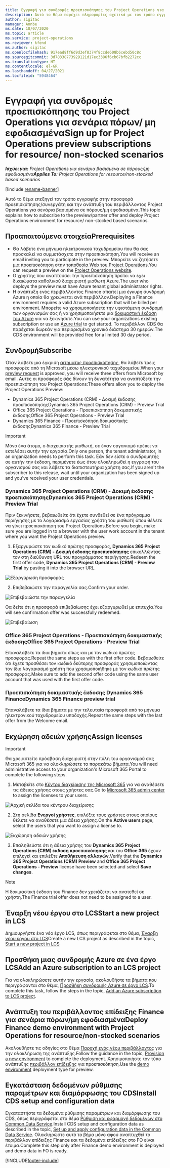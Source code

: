 ```yaml
---
title: Εγγραφή για συνδρομές προεπισκόπησης του Project Operations για σενάρια πόρων/ μη εφοδιασμένα
description: Αυτό το θέμα παρέχει πληροφορίες σχετικά με τον τρόπο εγγραφής και ανάπτυξης του Project Operations για σενάρια βασισμένα σε πόρους/μη εφοδιασμένα.
author: sigitac
manager: Annbe
ms.date: 10/07/2020
ms.topic: article
ms.service: project-operations
ms.reviewer: kfend
ms.author: sigitac
ms.openlocfilehash: 917ead8ff6d9d3ef8374f8ccde608b6cebd50c8c
ms.sourcegitcommit: 3d78338773929121d17ec3386f6cb67bfb2272cc
ms.translationtype: HT
ms.contentlocale: el-GR
ms.lasthandoff: 04/27/2021
ms.locfileid: "5948464"
---
```

# <a name="sign-up-for-project-operations-preview-subscriptions-for-resource-non-stocked-scenarios"></a><span data-ttu-id="5baaf-103">Εγγραφή για συνδρομές προεπισκόπησης του Project Operations για σενάρια πόρων/ μη εφοδιασμένα</span><span class="sxs-lookup"><span data-stu-id="5baaf-103">Sign up for Project Operations preview subscriptions for resource/ non-stocked scenarios</span></span>

<span data-ttu-id="5baaf-104">_**Ισχύει για:** Project Operations για σενάρια βασισμένα σε πόρους/μη εφοδιασμένα_</span><span class="sxs-lookup"><span data-stu-id="5baaf-104">_**Applies To:** Project Operations for resource/non-stocked based scenarios_</span></span>

[!include [rename-banner](~/includes/cc-data-platform-banner.md)]

<span data-ttu-id="5baaf-105">Αυτό το θέμα επεξηγεί τον τρόπο εγγραφής στην προσφορά προεπισκόπησης/συνεργάτη και την ανάπτυξη του περιβάλλοντος Project Operations για σενάρια βασισμένα σε πόρους/μη εφοδιασμένα.</span><span class="sxs-lookup"><span data-stu-id="5baaf-105">This topic explains how to subscribe to the preview/partner offer and deploy Project Operations environment for resource/ non-stocked based scenarios.</span></span>

## <a name="prerequisites"></a><span data-ttu-id="5baaf-106">Προαπαιτούμενα στοιχεία</span><span class="sxs-lookup"><span data-stu-id="5baaf-106">Prerequisites</span></span>

- <span data-ttu-id="5baaf-107">Θα λάβετε ένα μήνυμα ηλεκτρονικού ταχυδρομείου που θα σας προσκαλεί να συμμετάσχετε στην προεπισκόπηση.</span><span class="sxs-lookup"><span data-stu-id="5baaf-107">You will receive an email inviting you to participate in the preview.</span></span> <span data-ttu-id="5baaf-108">Μπορείτε να ζητήσετε μια προεπισκόπηση στην [τοποθεσία Web του Project Operations](https://dynamics.microsoft.com/en-us/project-operations/overview/).</span><span class="sxs-lookup"><span data-stu-id="5baaf-108">You can request a preview on the [Project Operations website](https://dynamics.microsoft.com/en-us/project-operations/overview/).</span></span>
- <span data-ttu-id="5baaf-109">Ο χρήστης που αναπτύσσει την προεπισκόπηση πρέπει να έχει δικαιώματα καθολικού διαχειριστή μισθωτή Azure.</span><span class="sxs-lookup"><span data-stu-id="5baaf-109">The user who deploys the preview must have Azure tenant global administrator rights.</span></span>
- <span data-ttu-id="5baaf-110">Η ανάπτυξη ενός περιβάλλοντος Finance απαιτεί μια έγκυρη συνδρομή Azure η οποία θα χρεώνεται ανά περιβάλλον.</span><span class="sxs-lookup"><span data-stu-id="5baaf-110">Deploying a Finance environment requires a valid Azure subscription that will be billed per environment.</span></span> <span data-ttu-id="5baaf-111">Μπορείτε να χρησιμοποιήσετε την υφιστάμενη συνδρομή των οργανισμών σας ή να χρησιμοποιήσετε μια [δοκιμαστική έκδοση του Azure](https://azure.microsoft.com/en-us/free/) για να ξεκινήσετε.</span><span class="sxs-lookup"><span data-stu-id="5baaf-111">You can use your organizations existing subscription or use an [Azure trial](https://azure.microsoft.com/en-us/free/) to get started.</span></span> <span data-ttu-id="5baaf-112">Το περιβάλλον CDS θα παρέχεται δωρεάν για περιορισμένο χρονικό διάστημα 30 ημερών.</span><span class="sxs-lookup"><span data-stu-id="5baaf-112">The CDS environment will be provided free for a limited 30 day period.</span></span>

## <a name="subscribe"></a><span data-ttu-id="5baaf-113">Συνδρομή</span><span class="sxs-lookup"><span data-stu-id="5baaf-113">Subscribe</span></span>

<span data-ttu-id="5baaf-114">Όταν λάβετε μια έγκριση [αιτήματος προεπισκόπησης](https://forms.office.com/FormsPro/Pages/ResponsePage.aspx?id=v4j5cvGGr0GRqy180BHbR56j8lZs0FdAvwT75_WNFyxUMkRDV1NYQU5TNjE2VjhKOVBUNVg2R0s1NC4u), θα λάβετε τρεις προσφορές από τη Microsoft μέσω ηλεκτρονικού ταχυδρομείου.</span><span class="sxs-lookup"><span data-stu-id="5baaf-114">When your [preview request](https://forms.office.com/FormsPro/Pages/ResponsePage.aspx?id=v4j5cvGGr0GRqy180BHbR56j8lZs0FdAvwT75_WNFyxUMkRDV1NYQU5TNjE2VjhKOVBUNVg2R0s1NC4u) is approved, you will receive three offers from Microsoft by email.</span></span> <span data-ttu-id="5baaf-115">Αυτές οι προσφορές σάς δίνουν τη δυνατότητα να αναπτύξετε την προεπισκόπηση του Project Operations:</span><span class="sxs-lookup"><span data-stu-id="5baaf-115">These offers allow you to deploy the Project Operations Preview:</span></span>

- <span data-ttu-id="5baaf-116">Dynamics 365 Project Operations (CRM) - Δοκιμή έκδοσης προεπισκόπησης</span><span class="sxs-lookup"><span data-stu-id="5baaf-116">Dynamics 365 Project Operations (CRM) - Preview Trial</span></span>
- <span data-ttu-id="5baaf-117">Office 365 Project Operations - Προεπισκόπηση δοκιμαστικής έκδοσης</span><span class="sxs-lookup"><span data-stu-id="5baaf-117">Office 365 Project Operations - Preview Trial</span></span>
- <span data-ttu-id="5baaf-118">Dynamics 365 Finance - Προεπισκόπηση δοκιμαστικής έκδοσης</span><span class="sxs-lookup"><span data-stu-id="5baaf-118">Dynamics 365 Finance - Preview Trial</span></span>

> [!IMPORTANT]
> <span data-ttu-id="5baaf-119">Μόνο ένα άτομο, ο διαχειριστής μισθωτή, σε έναν οργανισμό πρέπει να εκτελέσει αυτήν την εργασία.</span><span class="sxs-lookup"><span data-stu-id="5baaf-119">Only one person, the tenant administrator, in an organization needs to perform this task.</span></span> <span data-ttu-id="5baaf-120">Εάν δεν είστε ο συνδρομητής σε αυτήν την έκδοση, περιμένετε έως ότου ολοκληρωθεί η εγγραφή του οργανισμού σας και λάβετε τα διαπιστευτήρια χρήστη σας.</span><span class="sxs-lookup"><span data-stu-id="5baaf-120">If you aren't the subscriber to this release, wait until your organization has been signed up and you've received your user credentials.</span></span>

### <a name="dynamics-365-project-operations-crm---preview-trial"></a><span data-ttu-id="5baaf-121">Dynamics 365 Project Operations (CRM) - Δοκιμή έκδοσης προεπισκόπησης</span><span class="sxs-lookup"><span data-stu-id="5baaf-121">Dynamics 365 Project Operations (CRM) - Preview Trial</span></span> 

<span data-ttu-id="5baaf-122">Πριν ξεκινήσετε, βεβαιωθείτε ότι έχετε συνδεθεί σε ένα πρόγραμμα περιήγησης με το λογαριασμό εργασίας χρήστη του μισθωτή όπου θέλετε να γίνει προεπισκόπηση του Project Operations.</span><span class="sxs-lookup"><span data-stu-id="5baaf-122">Before you begin, make sure you are logged in to a browser with the user work account in the tenant where you want the Project Operations preview.</span></span>

1. <span data-ttu-id="5baaf-123">Εξαργυρώστε τον κωδικό πρώτης προσφοράς, **Dynamics 365 Project Operations (CRM) - Δοκιμή έκδοσης προεπισκόπησης** επικολλώντας τον στη διεύθυνση URL του προγράμματος περιήγησης.</span><span class="sxs-lookup"><span data-stu-id="5baaf-123">Redeem the first offer code, **Dynamics 365 Project Operations (CRM) - Preview Trial** by pasting it into the browser URL.</span></span>

![Εξαργύρωση προσφοράς](./media/16RedeemFirstOfferNew.png)

2. <span data-ttu-id="5baaf-125">Επιβεβαιώστε την παραγγελία σας.</span><span class="sxs-lookup"><span data-stu-id="5baaf-125">Confirm your order.</span></span>

![Επιβεβαιώστε την παραγγελία](./media/17ConfirmOrderNew.png)

<span data-ttu-id="5baaf-127">Θα δείτε ότι η προσφορά επιβεβαίωσης έχει εξαργυρωθεί με επιτυχία.</span><span class="sxs-lookup"><span data-stu-id="5baaf-127">You will see confirmation offer was successfully redeemed.</span></span>

![Επιβεβαίωση](./media/18OrderConfirmationNew.png)

### <a name="office-365-project-operations---preview-trial"></a><span data-ttu-id="5baaf-129">Office 365 Project Operations - Προεπισκόπηση δοκιμαστικής έκδοσης</span><span class="sxs-lookup"><span data-stu-id="5baaf-129">Office 365 Project Operations - Preview Trial</span></span>

<span data-ttu-id="5baaf-130">Επαναλάβετε τα ίδια βήματα όπως και με τον κωδικό πρώτης προσφοράς.</span><span class="sxs-lookup"><span data-stu-id="5baaf-130">Repeat the same steps as with the first offer code.</span></span> <span data-ttu-id="5baaf-131">Βεβαιωθείτε ότι έχετε προσθέσει τον κωδικό δεύτερης προσφοράς χρησιμοποιώντας τον ίδιο λογαριασμό χρήστη που χρησιμοποιήθηκε με τον κωδικό πρώτης προσφοράς.</span><span class="sxs-lookup"><span data-stu-id="5baaf-131">Make sure to add the second offer code using the same user account that was used with the first offer code.</span></span>

### <a name="dynamics-365-finance-preview-trial"></a><span data-ttu-id="5baaf-132">Προεπισκόπηση δοκιμαστικής έκδοσης Dynamics 365 Finance</span><span class="sxs-lookup"><span data-stu-id="5baaf-132">Dynamics 365 Finance preview trial</span></span>

<span data-ttu-id="5baaf-133">Επαναλάβετε τα ίδια βήματα με την τελευταία προσφορά από το μήνυμα ηλεκτρονικού ταχυδρομείου υποδοχής.</span><span class="sxs-lookup"><span data-stu-id="5baaf-133">Repeat the same steps with the last offer from the Welcome email.</span></span>

## <a name="assign-licenses"></a><span data-ttu-id="5baaf-134">Εκχώρηση αδειών χρήσης</span><span class="sxs-lookup"><span data-stu-id="5baaf-134">Assign licenses</span></span>

> [!IMPORTANT]
> <span data-ttu-id="5baaf-135">Θα χρειαστείτε πρόσβαση διαχειριστή στην πύλη του οργανισμού σας Microsoft 365 για να ολοκληρώσετε τα παρακάτω βήματα.</span><span class="sxs-lookup"><span data-stu-id="5baaf-135">You will need administrative access to your organization's Microsoft 365 Portal to complete the following steps.</span></span>

1. <span data-ttu-id="5baaf-136">Μεταβείτε στο [Κέντρο διαχείρισης της Microsoft 365](https://portal.office.com/) για να αναθέσετε τις άδειες χρήσης στους χρήστες σας.</span><span class="sxs-lookup"><span data-stu-id="5baaf-136">Go to [Microsoft 365 admin center](https://portal.office.com/) to assign the licenses to your users.</span></span>

![Αρχική σελίδα του κέντρου διαχείρισης](./media/14AdminPortal.png)

2. <span data-ttu-id="5baaf-138">Στη σελίδα **Ενεργοί χρήστες**, επιλέξτε τους χρήστες στους οποίους θέλετε να αναθέσετε μια άδεια χρήσης.</span><span class="sxs-lookup"><span data-stu-id="5baaf-138">On the **Active users** page, select the users that you want to assign a license to.</span></span>

![Εκχώρηση αδειών χρήσης](./media/15AssignLicenses.png)

3. <span data-ttu-id="5baaf-140">Επαληθεύστε ότι η άδεια χρήσης του **Dynamics 365 Project Operations (CRM) έκδοση προεπισκόπησης** και του **Office 365** έχουν επιλεγεί και επιλέξτε **Αποθήκευση αλλαγών**.</span><span class="sxs-lookup"><span data-stu-id="5baaf-140">Verify that the **Dynamics 365 Project Operations (CRM) Preview** and **Office 365 Project Operations - Preview** license have been selected and select **Save changes**.</span></span>

> [!NOTE]
> <span data-ttu-id="5baaf-141">Η δοκιμαστική έκδοση του Finance δεν χρειάζεται να ανατεθεί σε χρήστη.</span><span class="sxs-lookup"><span data-stu-id="5baaf-141">The Finance trial offer does not need to be assigned to a user.</span></span>

## <a name="start-a-new-project-in-lcs"></a><span data-ttu-id="5baaf-142">Έναρξη νέου έργου στο LCS</span><span class="sxs-lookup"><span data-stu-id="5baaf-142">Start a new project in LCS</span></span>

<span data-ttu-id="5baaf-143">Δημιουργήστε ένα νέο έργο LCS, όπως περιγράφεται στο θέμα, [Έναρξη νέου έργου στο LCS](create-lcs-project.md)</span><span class="sxs-lookup"><span data-stu-id="5baaf-143">Create a new LCS project as described in the topic, [Start a new project in LCS](create-lcs-project.md)</span></span>

## <a name="add-an-azure-subscription-to-an-lcs-project"></a><span data-ttu-id="5baaf-144">Προσθήκη μιας συνδρομής Azure σε ένα έργο LCS</span><span class="sxs-lookup"><span data-stu-id="5baaf-144">Add an Azure subscription to an LCS project</span></span>

<span data-ttu-id="5baaf-145">Για να ολοκληρώσετε αυτήν την εργασία, ακολουθήστε τα βήματα που περιγράφονται στο θέμα, [Προσθήκη συνδρομής Azure σε έργο LCS](resource-add-azure-subscription-lcs-project.md).</span><span class="sxs-lookup"><span data-stu-id="5baaf-145">To complete this task, follow the steps in the topic, [Add an Azure subscription to LCS project](resource-add-azure-subscription-lcs-project.md).</span></span>

## <a name="deploy-finance-demo-environment-with-project-operations-for-resourcenon-stocked-scenarios"></a><span data-ttu-id="5baaf-146">Ανάπτυξη του περιβάλλοντος επίδειξης Finance για σενάρια πόρων/μη εφοδιασμένα</span><span class="sxs-lookup"><span data-stu-id="5baaf-146">Deploy Finance demo environment with Project Operations for resource/non-stocked scenarios</span></span>

<span data-ttu-id="5baaf-147">Ακολουθήστε τις οδηγίες στο θέμα [Παροχή ενός νέου περιβάλλοντος](resource-provision-new-environment.md) για την ολοκλήρωση της ανάπτυξης.</span><span class="sxs-lookup"><span data-stu-id="5baaf-147">Follow the guidance in the topic, [Provision a new environment](resource-provision-new-environment.md) to complete the deployment.</span></span> <span data-ttu-id="5baaf-148">Χρησιμοποιήστε τον τύπο ανάπτυξης [περιβάλλον επίδειξης](/dynamics365/fin-ops-core/dev-itpro/deployment/deploy-demo-environment) για προεπισκόπηση.</span><span class="sxs-lookup"><span data-stu-id="5baaf-148">Use the [demo environment](/dynamics365/fin-ops-core/dev-itpro/deployment/deploy-demo-environment) deployment type for preview.</span></span> 

## <a name="install-cds-setup-and-configuration-data"></a><span data-ttu-id="5baaf-149">Εγκατάσταση δεδομένων ρύθμισης παραμέτρων και διαμόρφωσης του CDS</span><span class="sxs-lookup"><span data-stu-id="5baaf-149">Install CDS setup and configuration data</span></span>

<span data-ttu-id="5baaf-150">Εγκαταστήστε τα δεδομένα ρύθμισης παραμέτρων και διαμόρφωσης του CDS, όπως περιγράφεται στο θέμα [Ρύθμιση και εφαρμογή δεδομένων στο Common Data Service](resource-apply-pro-setup-config-data.md).</span><span class="sxs-lookup"><span data-stu-id="5baaf-150">Install CDS setup and configuration data as described in the topic, [Set up and apply configuration data in the Common Data Service](resource-apply-pro-setup-config-data.md).</span></span>
<span data-ttu-id="5baaf-151">Ολοκληρώστε αυτό το βήμα μόνο αφού αναπτυχθεί το περιβάλλον επίδειξης Finance και τα δεδομένα επίδειξης στο FO είναι έτοιμα.</span><span class="sxs-lookup"><span data-stu-id="5baaf-151">Complete this step only after Finance demo environment is deployed and demo data in FO is ready.</span></span>


[!INCLUDE[footer-include](../includes/footer-banner.md)]